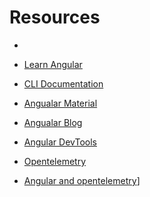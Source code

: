 # Resources

- 
- [Learn Angular](https://angular.io/tutorial)
- [CLI Documentation](https://angular.io/cli)
- [Angualar Material](https://material.angular.io/)
- [Angualar Blog](https://blog.angular.io/)
- [Angular DevTools](https://angular.io/devtools/)

- [Opentelemetry](https://www.npmjs.com/package/@opentelemetry/api)
- [Angular and opentelemetry](https://timdeschryver.dev/blog/adding-opentelemetry-to-an-angular-application#traces-overview)]
